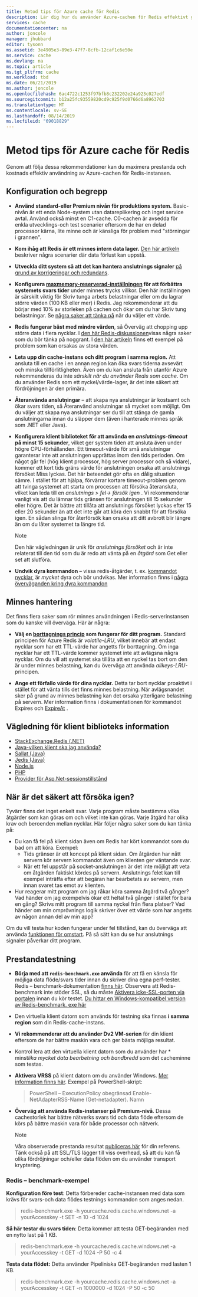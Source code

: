 ```yaml
---
title: Metod tips för Azure cache för Redis
description: Lär dig hur du använder Azure-cachen för Redis effektivt genom att följa dessa metod tips.
services: cache
documentationcenter: na
author: joncole
manager: jhubbard
editor: tysonn
ms.assetid: 3e4905e3-89e3-47f7-8cfb-12caf1c6e50e
ms.service: cache
ms.devlang: na
ms.topic: article
ms.tgt_pltfrm: cache
ms.workload: tbd
ms.date: 06/21/2019
ms.author: joncole
ms.openlocfilehash: 6ac4722c1253f97bfb8c232202e24a923c027edf
ms.sourcegitcommit: b12a25fc93559820cd9c925f9d0766d6a8963703
ms.translationtype: MT
ms.contentlocale: sv-SE
ms.lasthandoff: 08/14/2019
ms.locfileid: "69018829"
---
```

# <a name="best-practices-for-azure-cache-for-redis"></a>Metod tips för Azure cache för Redis 
Genom att följa dessa rekommendationer kan du maximera prestanda och kostnads effektiv användning av Azure-cachen för Redis-instansen.

## <a name="configuration-and-concepts"></a>Konfiguration och begrepp
 * **Använd standard-eller Premium nivån för produktions system.**  Basic-nivån är ett enda Node-system utan datareplikering och inget service avtal. Använd också minst en C1-cache.  C0-cachen är avsedda för enkla utvecklings-och test scenarier eftersom de har en delad processor kärna, lite minne och är känsliga för problem med "störningar i grannen".

 * **Kom ihåg att Redis är ett minnes intern data lager.**  [Den här artikeln](https://gist.github.com/JonCole/b6354d92a2d51c141490f10142884ea4#file-whathappenedtomydatainredis-md) beskriver några scenarier där data förlust kan uppstå.

 * **Utveckla ditt system så att det kan hantera anslutnings signaler** [på grund av korrigeringar och redundans](https://gist.github.com/JonCole/317fe03805d5802e31cfa37e646e419d#file-azureredis-patchingexplained-md).

 * **Konfigurera [maxmemory-reserverad-inställningen](cache-configure.md#maxmemory-policy-and-maxmemory-reserved) för att förbättra systemets svars tider** under minnes trycks villkor.  Den här inställningen är särskilt viktig för Skriv tunga arbets belastningar eller om du lagrar större värden (100 KB eller mer) i Redis.  Jag rekommenderar att du börjar med 10% av storleken på cachen och ökar om du har Skriv tung belastningar. Se [några saker att tänka på](cache-how-to-troubleshoot.md#considerations-for-memory-reservations) när du väljer ett värde.

 * **Redis fungerar bäst med mindre värden**, så Överväg att chopping upp större data i flera nycklar.  I [den här Redis-diskussionen](https://stackoverflow.com/questions/55517224/what-is-the-ideal-value-size-range-for-redis-is-100kb-too-large/)visas några saker som du bör tänka på noggrant.  I [den här artikeln](cache-how-to-troubleshoot.md#large-requestresponse-size) finns ett exempel på problem som kan orsakas av stora värden.

 * **Leta upp din cache-instans och ditt program i samma region.**  Att ansluta till en cache i en annan region kan öka svars tiderna avsevärt och minska tillförlitligheten.  Även om du kan ansluta från utanför Azure rekommenderas du inte *särskilt när du använder Redis som cache*.  Om du använder Redis som ett nyckel/värde-lager, är det inte säkert att fördröjningen är den primära. 

 * **Återanvända anslutningar** – att skapa nya anslutningar är kostsamt och ökar svars tiden, så Återanvänd anslutningar så mycket som möjligt. Om du väljer att skapa nya anslutningar ser du till att stänga de gamla anslutningarna innan du släpper dem (även i hanterade minnes språk som .NET eller Java).

 * **Konfigurera klient biblioteket för att använda en *anslutnings-timeout* på minst 15 sekunder**, vilket ger system tiden att ansluta även under högre CPU-förhållanden.  Ett timeout-värde för små anslutningar garanterar inte att anslutningen upprättas inom den tids perioden.  Om något går fel (hög klient processor, hög server processor och så vidare), kommer ett kort tids gräns värde för anslutningen orsaka att anslutnings försöket Miss lyckas. Det här beteendet gör ofta en dålig situation sämre.  I stället för att hjälpa, förvärrar kortare timeout-problem genom att tvinga systemet att starta om processen att försöka återansluta, vilket kan leda till en *anslutnings > fel-> försök igen* . Vi rekommenderar vanligt vis att du lämnar tids gränsen för anslutningen till 15 sekunder eller högre. Det är bättre att tillåta att anslutnings försöket lyckas efter 15 eller 20 sekunder än att det inte går att köra den snabbt för att försöka igen. En sådan slinga för återförsök kan orsaka att ditt avbrott blir längre än om du låter systemet ta längre tid.  
     > [!NOTE]
     > Den här vägledningen är unik för *anslutnings försöket* och är inte relaterat till den tid som du är redo att vänta på en *åtgärd* som Get eller set att slutföra.
 

 * **Undvik dyra kommandon** – vissa redis-åtgärder, t. ex. [kommandot nycklar](https://redis.io/commands/keys), är *mycket* dyra och bör undvikas.  Mer information finns i [några överväganden kring dyra kommandon](cache-how-to-troubleshoot.md#expensive-commands)


 
## <a name="memory-management"></a>Minnes hantering
Det finns flera saker som rör minnes användningen i Redis-serverinstansen som du kanske vill överväga.  Här är några:

 * **Välj en [borttagnings princip](https://redis.io/topics/lru-cache) som fungerar för ditt program.**  Standard principen för Azure Redis är *volatile-LRU*, vilket innebär att endast nycklar som har ett TTL-värde har angetts för borttagning.  Om inga nycklar har ett TTL-värde kommer systemet inte att avlägsna några nycklar.  Om du vill att systemet ska tillåta att en nyckel tas bort om den är under minnes belastning, kan du överväga att använda *allkeys-LRU-* principen.

 * **Ange ett förfallo värde för dina nycklar.**  Detta tar bort nycklar proaktivt i stället för att vänta tills det finns minnes belastning.  När avlägsnandet sker på grund av minnes belastning kan det orsaka ytterligare belastning på servern.  Mer information finns i dokumentationen för kommandot Expires [](https://redis.io/commands/expire) och [ExpireAt](https://redis.io/commands/expireat) .
 
## <a name="client-library-specific-guidance"></a>Vägledning för klient biblioteks information
 * [StackExchange.Redis (.NET)](https://gist.github.com/JonCole/925630df72be1351b21440625ff2671f#file-redis-bestpractices-stackexchange-redis-md)
 * [Java-vilken klient ska jag använda?](https://gist.github.com/warrenzhu25/1beb02a09b6afd41dff2c27c53918ce7#file-azure-redis-java-best-practices-md)
 * [Sallat (Java)](https://gist.github.com/warrenzhu25/181ccac7fa70411f7eb72aff23aa8a6a#file-azure-redis-lettuce-best-practices-md)
 * [Jedis (Java)](https://gist.github.com/JonCole/925630df72be1351b21440625ff2671f#file-redis-bestpractices-java-jedis-md)
 * [Node.js](https://gist.github.com/JonCole/925630df72be1351b21440625ff2671f#file-redis-bestpractices-node-js-md)
 * [PHP](https://gist.github.com/JonCole/925630df72be1351b21440625ff2671f#file-redis-bestpractices-php-md)
 * [Provider för Asp.Net-sessionstillstånd](https://gist.github.com/JonCole/925630df72be1351b21440625ff2671f#file-redis-bestpractices-session-state-provider-md)


## <a name="when-is-it-safe-to-retry"></a>När är det säkert att försöka igen?
Tyvärr finns det inget enkelt svar.  Varje program måste bestämma vilka åtgärder som kan göras om och vilket inte kan göras.  Varje åtgärd har olika krav och beroenden mellan nycklar.  Här följer några saker som du kan tänka på:

 * Du kan få fel på klient sidan även om Redis har kört kommandot som du bad om att köra.  Exempel:
     - Tids gränser är ett koncept på klient sidan.  Om åtgärden har nått servern kör servern kommandot även om klienten ger väntande svar.  
     - När ett fel uppstår på socket-anslutningen är det inte möjligt att veta om åtgärden faktiskt kördes på servern.  Anslutnings felet kan till exempel inträffa efter att begäran har bearbetats av servern, men innan svaret tas emot av klienten.
 *  Hur reagerar mitt program om jag råkar köra samma åtgärd två gånger?  Vad händer om jag exempelvis ökar ett heltal två gånger i stället för bara en gång?  Skrivs mitt program till samma nyckel från flera platser?  Vad händer om min omprövnings logik skriver över ett värde som har angetts av någon annan del av min app?

Om du vill testa hur koden fungerar under fel tillstånd, kan du överväga att använda [funktionen för omstart](cache-administration.md#reboot). På så sätt kan du se hur anslutnings signaler påverkar ditt program.

## <a name="performance-testing"></a>Prestandatestning
 * **Börja med att `redis-benchmark.exe` använda** för att få en känsla för möjliga data flöde/svars tider innan du skriver dina egna perf-tester.  Redis – benchmark-dokumentation [finns här](https://redis.io/topics/benchmarks).  Observera att Redis-benchmark inte stöder SSL, så du måste [Aktivera icke-SSL-porten via portalen](cache-configure.md#access-ports) innan du kör testet.  [Du hittar en Windows-kompatibel version av Redis-benchmark. exe här](https://github.com/MSOpenTech/redis/releases)
 * Den virtuella klient datorn som används för testning ska finnas **i samma region** som din Redis-cache-instans.
 * **Vi rekommenderar att du använder Dv2 VM-serien** för din klient eftersom de har bättre maskin vara och ger bästa möjliga resultat.
 * Kontrol lera att den virtuella klient datorn som du använder har * minst*lika mycket data bearbetning och bandbredd* som det cacheminne som testas. 
 * **Aktivera VRSS** på klient datorn om du använder Windows.  [Mer information finns här](https://technet.microsoft.com/library/dn383582(v=ws.11).aspx).  Exempel på PowerShell-skript:
     >PowerShell – ExecutionPolicy obegränsad Enable-NetAdapterRSS-Name (Get-netadapter). Namn 
     
 * **Överväg att använda Redis-instanser på Premium-nivå**.  Dessa cachestorlek har bättre nätverks svars tid och data flöde eftersom de körs på bättre maskin vara för både processor och nätverk.
 
     > [!NOTE]
     > Våra observerade prestanda resultat [publiceras här](cache-faq.md#azure-cache-for-redis-performance) för din referens.   Tänk också på att SSL/TLS lägger till viss overhead, så att du kan få olika fördröjningar och/eller data flöden om du använder transport kryptering.
 
### <a name="redis-benchmark-examples"></a>Redis – benchmark-exempel
**Konfiguration före test**: Detta förbereder cache-instansen med data som krävs för svars-och data flödes testnings kommandon som anges nedan.
> redis-benchmark.exe -h yourcache.redis.cache.windows.net -a yourAccesskey -t SET -n 10 -d 1024 

**Så här testar du svars tiden**: Detta kommer att testa GET-begäranden med en nytto last på 1 KB.
> redis-benchmark.exe -h yourcache.redis.cache.windows.net -a yourAccesskey -t GET -d 1024 -P 50 -c 4

**Testa data flödet:** Detta använder Pipeliniska GET-begäranden med lasten 1 KB.
> redis-benchmark.exe -h yourcache.redis.cache.windows.net -a yourAccesskey -t  GET -n 1000000 -d 1024 -P 50  -c 50
